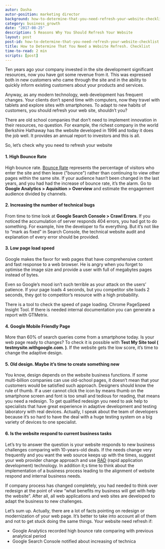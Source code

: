 ```yaml
---
autor: Dasha
autor-position: marketing director
background: how-to-determine-that-you-need-refresh-your-website-checklist-back
category: business_growth
date: "2017-08-25"
description: 5 Reasons Why You Should Refresh Your Website
layout: post
post-id: how-to-determine-that-you-need-refresh-your-website-checklist
title: How to Determine That You Need a Website Refresh. Checklist
time-to-read: 2 min
scripts: [post]
---
```


Ten years ago your company invested in the site development significant resources, now you have got some revenue from it. This was expressed both in new customers who came through the site and in the ability to quickly inform existing customers about your products and services.

Anyway, as any modern technology, web development has frequent changes. Your clients don’t spend time with computers, now they travel with tablets and explore sites with smartphones. To adapt to new habits of customers, you should refresh your web site, shouldn’t you?

There are old school companies that don’t need to implement innovation in their resources, no question. For example, the richest company in the world Berkshire Hathaway has the website developed in 1996 and today it does the job well. It provides an annual report to investors and this is all.

So, let’s check why you need to refresh your website

#### 1. High Bounce Rate

High bounce rate. [Bounce Rate](https://en.wikipedia.org/wiki/Bounce_rate) represents the percentage of visitors who enter the site and then leave ("bounce") rather than continuing to view other pages within the same site. If your audience hasn’t been changed in the last years, and you had had the increase of bounce rate, it’s the alarm. Go to **Google Analytics  > Aquisition > Overview** and estimate the engagement audience divided by channels. 

#### 2. Increasing the number of technical bugs

From time to time look at **Google Search Console > Crawl Errors**. If you noticed the accumulation of server responds 404 errors, you had got to do something. For example, hire the developer to fix everything. But it’s not like to “mark as fixed” in Search Console, the technical website audit and explanation of every error should be provided.

#### 3. Low page load speed

Google makes the favor for web pages that have comprehensive content and fast response to a web browser. He is angry when you forget to optimise the image size and provide a user with full of megabytes pages instead of bytes. 

Even so Google’s mood isn’t such terrible as your attack on the users’ patienсe. If your page loads 4 seconds, but you competitor site loads 2 seconds, they got to competitor’s resource with a high probability. 

There is a tool to check the speed of page loading. Chrome PageSpeed Insight Tool. If there is needed internal documentation you can generate a report with GTMetrix.

#### 4. Google Mobile Friendly Page

More than 60% of search queries come from a smartphone today. Is your web page ready to changes? To check it is possible with **Test My Site tool ( testmysite.withgoogle.com. )**. If the website gets the low score, it’s time to change the adaptive design.

#### 5. Old design. Maybe it’s time to create something new

You know, design depends on the website business functions. If some multi-billion companies can use old-school pages, it doesn’t mean that your customers would be satisfied such approach. 
Designers should know the rule of thumb. If a user cannot click the icon by means thumb on the smartphone screen and font is too small and tedious for reading, that means you need a redesign.
To get qualified redesign you need to ask help to specialists that have great experience in adaptive development and testing laboratory with real devices. Actually, I speak about the team of developers because it’s so hard to have the deal with a huge testing system on a big variety of devices to one specialist.

#### 6. Is the website respond to current business tasks

Let’s try to answer the question is your website responds to new business challenges comparing with 10-years-old deals. If the needs change very frequently and you want the web source keeps up with the times, suggest your web provider change approach and use [RAD](https://en.wikipedia.org/wiki/Rapid_application_development) (rapid application development) technology. In addition it;s time to think about the implementation of a business process leading to the alignment of website respond and internal business needs. 

If company process has changed completely, you had needed to think over redesign at the point of view “what benefits my business will get with help the website”. After all, all web applications and web sites are developed to adapt the business to new challenges.  

Let’s sum up. Actually, there are a lot of facts pointing on redesign or modernization of your web page. It’s better to take into account all of them and not to get stuck doing the same things. Your website need refresh if:
* Google Analytics recorded high bounce rate comparing with previous analytical period
* Google Search Console notified about increasing of technica
